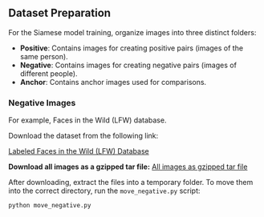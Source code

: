 ## Dataset Preparation

For the Siamese model training, organize images into three distinct folders:
- **Positive**: Contains images for creating positive pairs (images of the same person).
- **Negative**: Contains images for creating negative pairs (images of different people).
- **Anchor**: Contains anchor images used for comparisons.

### Negative Images

For example, Faces in the Wild (LFW) database.

Download the dataset from the following link:

[Labeled Faces in the Wild (LFW) Database](https://vis-www.cs.umass.edu/lfw/)

**Download all images as a gzipped tar file:**
[All images as gzipped tar file](https://vis-www.cs.umass.edu/lfw/lfw.tgz)

After downloading, extract the files into a temporary folder. To move them into the correct directory, run the `move_negative.py` script:

```bash
python move_negative.py
